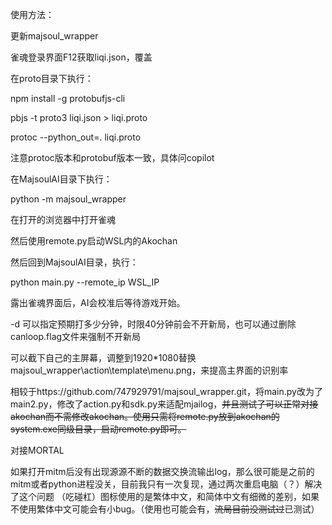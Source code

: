 使用方法：

更新majsoul_wrapper

雀魂登录界面F12获取liqi.json，覆盖

在proto目录下执行：

npm install -g protobufjs-cli

pbjs -t proto3 liqi.json > liqi.proto

protoc --python_out=. liqi.proto

注意protoc版本和protobuf版本一致，具体问copilot

在MajsoulAI目录下执行：

python -m majsoul_wrapper

在打开的浏览器中打开雀魂

然后使用remote.py启动WSL内的Akochan

然后回到MajsoulAI目录，执行：

python main.py --remote_ip WSL_IP

露出雀魂界面后，AI会校准后等待游戏开始。

-d 可以指定预期打多少分钟，时限40分钟前会不开新局，也可以通过删除canloop.flag文件来强制不开新局

可以截下自己的主屏幕，调整到1920*1080替换majsoul_wrapper\action\template\menu.png，来提高主界面的识别率

相较于https://github.com/747929791/majsoul_wrapper.git，将main.py改为了main2.py，修改了action.py和sdk.py来适配mjailog，~~并且测试了可以正常对接akochan而不需修改akochan。使用只需将remote.py放到akochan的system.exe同级目录，启动remote.py即可。~~

对接MORTAL


如果打开mitm后没有出现源源不断的数据交换流输出log，那么很可能是之前的mitm或者python进程没关，目前我只有一次复现，通过两次重启电脑（？）解决了这个问题
（吃碰杠）图标使用的是繁体中文，和简体中文有细微的差别，如果不使用繁体中文可能会有小bug。（使用也可能会有，~~流局目前没测试过~~已测试）
